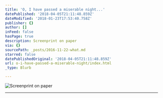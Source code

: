 ```yaml
---
title: 'O, I have passed a miserable night...'
datePublished: '2018-04-05T21:11:48.859Z'
dateModified: '2018-01-23T17:53:40.758Z'
publisher: {}
author: []
inFeed: false
hasPage: true
description: Screenprint on paper
via: {}
sourcePath: _posts/2016-11-22-what.md
starred: false
datePublishedOriginal: '2018-04-05T21:11:48.859Z'
url: o-i-have-passed-a-miserable-night/index.html
_type: Blurb

---
```

![Screenprint on paper](https://the-grid-user-content.s3-us-west-2.amazonaws.com/9e2cf089-fce9-490f-afef-ced78693070b.jpg)

---